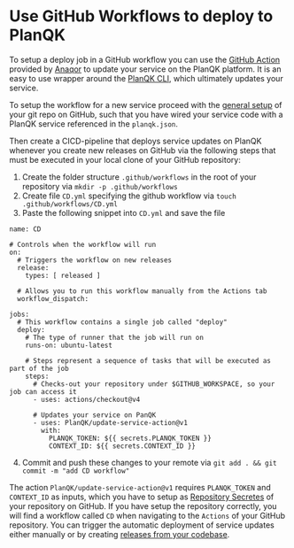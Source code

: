 # Use GitHub Workflows to deploy to PlanQK

To setup a deploy job in a GitHub workflow you can use the [GitHub Action](https://github.com/marketplace/actions/update-planqk-service) provided by [Anaqor](https://anaqor.io) to update your service on the PlanQK platform.
It is an easy to use wrapper around the [PlanQK CLI](../cli-reference), which ultimately updates your service.

To setup the workflow for a new service proceed with the [general setup](introduction) of your git repo on GitHub, such that you have wired your service code with a PlanQK service referenced in the `planqk.json`.

Then create a CICD-pipeline that deploys service updates on PlanQK whenever you create new releases on GitHub via the following steps that must be executed in your local clone of your GitHub repository:

1. Create the folder structure `.github/workflows` in the root of your repository via `mkdir -p .github/workflows`
2. Create file `CD.yml` specifying the github workflow via `touch .github/workflows/CD.yml`
3. Paste the following snippet into `CD.yml` and save the file
```
name: CD

# Controls when the workflow will run
on:
  # Triggers the workflow on new releases
  release:
    types: [ released ]

  # Allows you to run this workflow manually from the Actions tab
  workflow_dispatch:

jobs:
  # This workflow contains a single job called "deploy"
  deploy:
    # The type of runner that the job will run on
    runs-on: ubuntu-latest

    # Steps represent a sequence of tasks that will be executed as part of the job
    steps:
      # Checks-out your repository under $GITHUB_WORKSPACE, so your job can access it
      - uses: actions/checkout@v4

      # Updates your service on PanQK
      - uses: PlanQK/update-service-action@v1
        with:
          PLANQK_TOKEN: ${{ secrets.PLANQK_TOKEN }}
          CONTEXT_ID: ${{ secrets.CONTEXT_ID }}
```
4. Commit and push these changes to your remote via `git add . && git commit -m "add CD workflow"`

The action `PlanQK/update-service-action@v1` requires `PLANQK_TOKEN` and `CONTEXT_ID` as inputs, which you have to setup as [Repository Secretes](https://docs.github.com/en/actions/security-guides/using-secrets-in-github-actions) of your repository on GitHub.
If you have setup the repository correctly, you will find a workflow called `CD` when navigating to the `Actions` of your GitHub repository.
You can trigger the automatic deployment of service updates either manually or by creating [releases from your codebase](https://docs.github.com/en/repositories/releasing-projects-on-github/managing-releases-in-a-repository).

